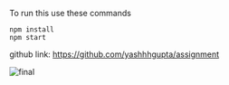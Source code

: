To run this
use these commands
```
npm install
npm start
```

github link: https://github.com/yashhhgupta/assignment

![final](https://github.com/yashhhgupta/assignment/assets/76939418/ab453ae6-7efa-498d-8cfa-d3f621d17cf6)
